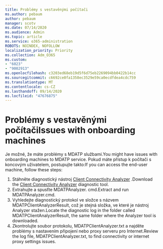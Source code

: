 ```yaml
---
title: Problémy s vestavěnými počítači
ms.author: pebaum
author: pebaum
manager: scotv
ms.date: 07/14/2020
ms.audience: Admin
ms.topic: article
ms.service: o365-administration
ROBOTS: NOINDEX, NOFOLLOW
localization_priority: Priority
ms.collection: Adm_O365
ms.custom:
- "6023"
- "9002913"
ms.openlocfilehash: c3203ed68eb19d5f6d75eb2269094bb0422b14cc
ms.sourcegitcommit: c6692ce0fa1358ec3529e59ca0ecdfdea4cdc759
ms.translationtype: MT
ms.contentlocale: cs-CZ
ms.lasthandoff: 09/14/2020
ms.locfileid: "47676875"
---
```

# <a name="issues-with-onboarding-machines"></a><span data-ttu-id="99cd9-102">Problémy s vestavěnými počítači</span><span class="sxs-lookup"><span data-stu-id="99cd9-102">Issues with onboarding machines</span></span>

<span data-ttu-id="99cd9-103">Je možné, že máte problémy s MDATP službami.</span><span class="sxs-lookup"><span data-stu-id="99cd9-103">You might have issues with onboarding machines to MDATP service.</span></span> <span data-ttu-id="99cd9-104">Pokud máte přístup k počítači s koncovým uživatelem, postupujte takto:</span><span class="sxs-lookup"><span data-stu-id="99cd9-104">If you can access the end-user machine, follow these steps:</span></span>

1. <span data-ttu-id="99cd9-105">Stáhněte diagnostický nástroj [Client Connectivity Analyzer](https://aka.ms/mdatpanalyzer) .</span><span class="sxs-lookup"><span data-stu-id="99cd9-105">Download the [Client Connectivity Analyzer](https://aka.ms/mdatpanalyzer) diagnostic tool.</span></span>
2. <span data-ttu-id="99cd9-106">Extrahujte a spusťte MDATPAnalyzer. cmd.</span><span class="sxs-lookup"><span data-stu-id="99cd9-106">Extract and run MDATPAnalyzer.cmd.</span></span>
3. <span data-ttu-id="99cd9-107">Vyhledejte diagnostický protokol ve složce s názvem MDATPClientAnalyzerResult, což je stejná složka, ve které je nástroj Analyzer stažen.</span><span class="sxs-lookup"><span data-stu-id="99cd9-107">Locate the diagnostic log in the folder called MDATPClientAnalyzerResult, the same folder where the Analyzer tool is downloaded.</span></span>
4. <span data-ttu-id="99cd9-108">Zkontrolujte soubor protokolu, MDATPClientAnalyzer.txt a najděte problémy s nastavením připojení nebo proxy serveru pro Internet.</span><span class="sxs-lookup"><span data-stu-id="99cd9-108">Review the log file, MDATPClientAnalyzer.txt, to find connectivity or internet proxy settings issues.</span></span>